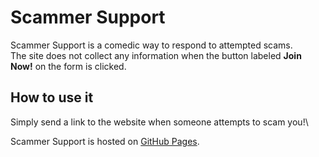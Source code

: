 # **Scammer Support**

Scammer Support is a comedic way to respond to attempted scams.\
The site does not collect any information when the button labeled **Join Now!** on the form is clicked.

## **How to use it**

Simply send a link to the website when someone attempts to scam you!\

Scammer Support is hosted on [GitHub Pages](https://luckalgorithm.github.io/Scammer_Support/).
